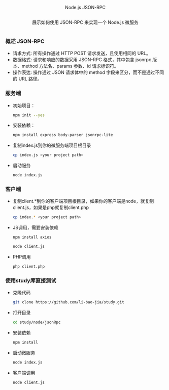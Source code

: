 <div style="display: flex; justify-content: center; align-items: center; flex-direction: column;">
  <p>Node.js JSON-RPC</p>
  <p>展示如何使用 JSON-RPC 来实现一个 Node.js 微服务</p>
</div>

### 概述 JSON-RPC

- 请求方式: 所有操作通过 HTTP POST 请求发送，且使用相同的 URL。
- 数据格式: 请求和响应的数据采用 JSON-RPC 格式，其中包含 jsonrpc 版本、method 方法名、params 参数、id 请求标识符。
- 操作表达: 操作通过 JSON 请求体中的 method 字段来区分，而不是通过不同的 URL 路径。

### 服务端

- 初始项目：
    ```sh
    npm init --yes
    ```
  
- 安装依赖：
    ```sh
    npm install express body-parser jsonrpc-lite
    ```

- 复制index.js到你的微服务端项目根目录
    ```sh
    cp index.js <your project path>
    ```

- 启动服务
    ```sh
    node index.js 
    ```

### 客户端

- 复制client.*到你的客户端项目根目录，如果你的客户端是node，就复制client.js，如果是php就复制client.php
    ```sh
    cp index.* <your project path>
    ```

- JS调用，需要安装依赖
    ```sh
    npm install axios
    ```
    ```sh
    node client.js
    ```

- PHP调用
    ```sh
    php client.php
    ```

### 使用study库直接测试

- 克隆代码
    ```sh
    git clone https://github.com/li-bao-jia/study.git
    ```

- 打开目录
    ```sh
    cd study/node/jsonRpc
    ```

- 安装依赖
    ```sh
    npm install
    ```

- 启动微服务
    ```sh
    node index.js 
    ```

- 客户端调用
    ```sh
    node client.js 
    ```
